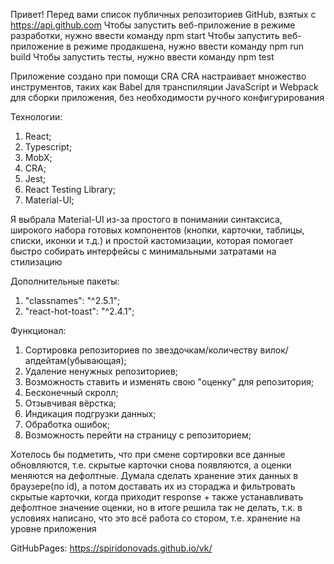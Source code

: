 Привет!
Перед вами список публичных репозиториев GitHub, взятых с https://api.github.com
Чтобы запустить веб-приложение в режиме разработки, нужно ввести команду npm start
Чтобы запустить веб-приложение в режиме продакшена, нужно ввести команду npm run build
Чтобы запустить тесты, нужно ввести команду npm test

Приложение создано при помощи CRA
CRA настраивает множество инструментов, таких как Babel для транспиляции JavaScript и Webpack для сборки приложения, без необходимости ручного конфигурирования

Технологии:

1. React;
2. Typescript;
3. MobX;
4. CRA;
5. Jest;
6. React Testing Library;
7. Material-UI;

Я выбрала Material-UI из-за простого в понимании синтаксиса, широкого набора готовых компонентов (кнопки, карточки, таблицы, списки, иконки и т.д.) и простой кастомизации, которая помогает быстро собирать интерфейсы с минимальными затратами на стилизацию

Дополнительные пакеты:

1. "classnames": "^2.5.1";
2. "react-hot-toast": "^2.4.1";

Функционал:

1. Сортировка репозиториев по звездочкам/количеству вилок/апдейтам(убывающая);
2. Удаление ненужных репозиториев;
3. Возможность ставить и изменять свою "оценку" для репозитория;
4. Бесконечный скролл;
5. Отзывчивая вёрстка;
6. Индикация подгрузки данных;
7. Обработка ошибок;
8. Возможность перейти на страницу с репозиторием;

Хотелось бы подметить, что при смене сортировки все данные обновляются, т.е. скрытые карточки снова появляются, а оценки меняются на дефолтные. Думала сделать хранение этих данных в браузере(по id), а потом доставать их из стораджа и
фильтровать скрытые карточки, когда приходит response + также устанавливать дефолтное значение оценки, но в итоге решила так не делать, т.к. в условиях написано, что это всё работа со стором, т.е. хранение на уровне приложения

GitHubPages:
https://spiridonovads.github.io/vk/
